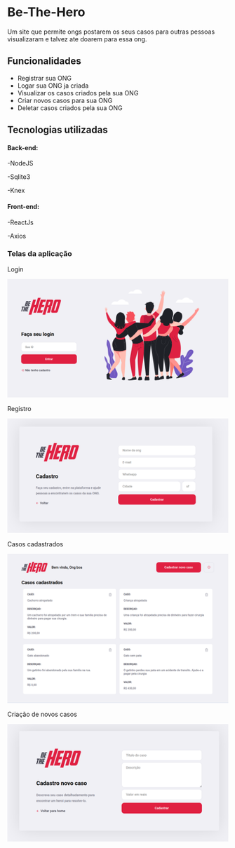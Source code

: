 # Be-The-Hero
Um site que permite ongs postarem os seus casos para outras pessoas visualizaram e  talvez ate doarem para essa ong.

## Funcionalidades
- Registrar sua ONG
- Logar sua ONG ja criada
- Visualizar os casos criados pela sua ONG
- Criar novos casos para sua ONG
- Deletar casos criados pela sua ONG


## Tecnologias utilizadas

#### Back-end:
 
   -NodeJS

   -Sqlite3

   -Knex

#### Front-end:

   -ReactJs

   -Axios
 


### Telas da aplicação

Login                            
 
 ![](/images/Login.png)  


Registro

![](/images/Registro.png)


Casos cadastrados

![](/images/Casos.png)


Criação de novos casos

![](/images/Novocaso.png)



       

